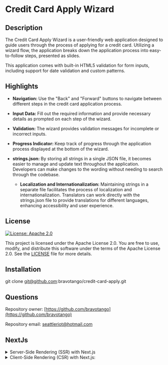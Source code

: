 # Credit Card Apply Wizard



## Description
  
  The Credit Card Apply Wizard is a user-friendly web application designed to guide users through the process of applying for a credit card. Utilizing a wizard flow, the application breaks down the application process into easy-to-follow steps, presented as slides.

This application comes with built-in HTML5 validation for form inputs, including support for date validation and custom patterns.

## Highlights
  
- <strong>Navigation: </strong>Use the "Back" and "Forward" buttons to navigate between different steps in the credit card application process.

- <strong>Input Data: </strong>Fill out the required information and provide necessary details as prompted on each step of the wizard.

- <strong>Validation: </strong>The wizard provides validation messages for incomplete or incorrect inputs.

- <strong>Progress Indicator: </strong>Keep track of progress through the application process displayed at the bottom of the wizard.

- <strong>strings.json: </strong>By storing all strings in a single JSON file, it becomes easier to manage and update text throughout the application. Developers can make changes to the wording without needing to search through the codebase.
  - <strong>Localization and Internationalization: </strong> Maintaining strings in a separate file facilitates the process of localization and internationalization. Translators can work directly with the strings.json file to provide translations for different languages, enhancing accessibility and user experience.
  
## License

[![License: Apache 2.0](https://img.shields.io/badge/License-Apache%202.0-blue.svg)](https://opensource.org/licenses/Apache-2.0)

This project is licensed under the Apache License 2.0. You are free to use, modify, and distribute this software under the terms of the Apache License 2.0. See the [LICENSE](https://spdx.org/licenses/Apache-2.0.html) file for more details.

## Installation
  
  git clone git@github.com:bravotango/credit-card-apply.git

## Questions

  Repository owner:
  [https://github.com/bravotango](https://github.com/bravotango)

  Repository email: 
  <a href="mailto:seattleriot@hotmail.com">seattleriot@hotmail.com</a>

  ## NextJs
<details>

<summary>Server-Side Rendering (SSR) with Next.js</summary>

- Generating HTML content on the server before sending it to the client's browser. 
- SSR offers SEO benefits, faster initial page loads, and improved support for users on slow connections.

Next.js allows you to render pages on the server before sending them to the client's browser. When a user requests a page, the server generates the HTML content dynamically, including any data fetched from external sources or APIs. This pre-rendered HTML is then sent to the client, where it is displayed to the user. SSR offers several advantages, including improved search engine optimization (SEO), faster initial page loads, and better support for users with slow internet connections or devices.
</details>



<details>

<summary>Client-Side Rendering (CSR) with Next.js:</summary>

In addition to server-side rendering, Next.js also supports client-side rendering, where pages are rendered directly in the user's browser using JavaScript. With CSR, the initial page load consists of a minimal HTML shell, followed by JavaScript execution that fetches data and renders the page dynamically. This approach offers greater interactivity and flexibility, as pages can be updated without reloading the entire page. However, CSR may result in slower initial page loads, especially for content-heavy applications or pages with complex UI components.

Next.js provides developers with the flexibility to choose between server-side rendering, client-side rendering, or a hybrid approach based on the specific requirements of their project. This flexibility enables developers to optimize rendering performance and deliver a seamless user experience tailored to their application's needs.

</details>

